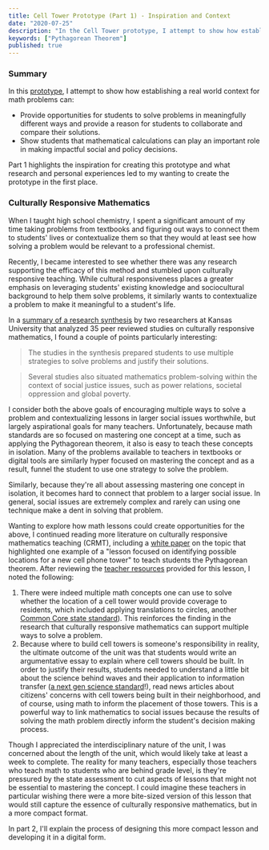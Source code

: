 ```yaml
---
title: Cell Tower Prototype (Part 1) - Inspiration and Context
date: "2020-07-25"
description: "In the Cell Tower prototype, I attempt to show how establishing a real world context for math problems can provide opportunities for students to solve problems in meaningfully different ways and provide a reason for students to collaborate and compare their solutions. This first part highlights the inspiration for creating this prototype and how my research and experiences influenced the final prototype."
keywords: ["Pythagorean Theorem"]
published: true
---
```


### Summary

In this <a href="/prototypes/celltower" target="_blank">prototype</a>, I attempt to show how establishing a real world context for math problems can:

- Provide opportunities for students to solve problems in meaningfully different ways and provide a reason for students to collaborate and compare their solutions.
- Show students that mathematical calculations can play an important role in making impactful social and policy decisions.

Part 1 highlights the inspiration for creating this prototype and what research and personal experiences led to my wanting to create the prototype in the first place.

### Culturally Responsive Mathematics

When I taught high school chemistry, I spent a significant amount of my time taking problems from textbooks and figuring out ways to connect them to students' lives or contextualize them so that they would at least see how solving a problem would be relevant to a professional chemist.

Recently, I became interested to see whether there was any research supporting the efficacy of this method and stumbled upon culturally responsive teaching. While cultural responsiveness places a greater emphasis on leveraging students' existing knowledge and sociocultural background to help them solve problems, it similarly wants to contextualize a problem to make it meaningful to a student's life.

In a <a href="https://news.ku.edu/2019/04/19/study-examines-benefits-teaching-math-culturally-responsive-ways" target="_blank">summary of a research synthesis</a> by two researchers at Kansas University that analyzed 35 peer reviewed studies on culturally responsive mathematics, I found a couple of points particularly interesting:

> The studies in the synthesis prepared students to use multiple strategies to solve problems and justify their solutions.

> Several studies also situated mathematics problem-solving within the context of social justice issues, such as power relations, societal oppression and global poverty.

I consider both the above goals of encouraging multiple ways to solve a problem and contextualizing lessons in larger social issues worthwhile, but largely aspirational goals for many teachers. Unfortunately, because math standards are so focused on mastering one concept at a time, such as applying the Pythagorean theorem, it also is easy to teach these concepts in isolation. Many of the problems available to teachers in textbooks or digital tools are similarly hyper focused on mastering the concept and as a result, funnel the student to use one strategy to solve the problem.

Similarly, because they're all about assessing mastering one concept in isolation, it becomes hard to connect that problem to a larger social issue. In general, social issues are extremely complex and rarely can using one technique make a dent in solving that problem.

Wanting to explore how math lessons could create opportunities for the above, I continued reading more literature on culturally responsive mathematics teaching (CRMT), including a <a href="https://www.curriculumassociates.com/-/media/mainsite/files/ready-classroom-mathematics/ready-classroom-mathematics-cultural-responsiveness-whitepaper-2019.pdf" target="_blank">white paper</a> on the topic that highlighted one example of a "lesson focused on identifying possible locations for a new cell phone tower" to teach students the Pythagorean theorem. After reviewing the <a href="https://www.scribd.com/document/366617413/tacib-cell-towers-unit?secret_password=QSO3ygjBeFnOFdO3seZ4#from_embed" target="_blank">teacher resources</a> provided for this lesson, I noted the following:

1. There were indeed multiple math concepts one can use to solve whether the location of a cell tower would provide coverage to residents, which included applying translations to circles, another <a href="http://www.corestandards.org/Math/Content/8/G/A/2/" target="_blank"> Common Core state standard</a>). This reinforces the finding in the research that culturally responsive mathematics can support multiple ways to solve a problem.
1. Because where to build cell towers is someone's responsibility in reality, the ultimate outcome of the unit was that students would write an argumentative essay to explain where cell towers should be built. In order to justify their results, students needed to understand a little bit about the science behind waves and their application to information transfer (<a href="https://www.nextgenscience.org/dci-arrangement/ms-ps4-waves-and-their-applications-technologies-information-transfer">a next gen science standard</a>!), read news articles about citizens' concerns with cell towers being built in their neighborhood, and of course, using math to inform the placement of those towers. This is a powerful way to link mathematics to social issues because the results of solving the math problem directly inform the student's decision making process.

Though I appreciated the interdisciplinary nature of the unit, I was concerned about the length of the unit, which would likely take at least a week to complete. The reality for many teachers, especially those teachers who teach math to students who are behind grade level, is they're pressured by the state assessment to cut aspects of lessons that might not be essential to mastering the concept. I could imagine these teachers in particular wishing there were a more bite-sized version of this lesson that would still capture the essence of culturally responsive mathematics, but in a more compact format.

In part 2, I'll explain the process of designing this more compact lesson and developing it in a digital form.
